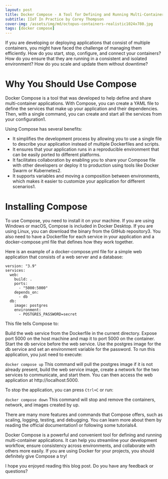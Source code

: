 ```yaml
---
layout: post
title: Docker Compose - A Tool for Defining and Running Multi-Container Applications
subtitle: IIoT In Practice by Corey Thompson
cover-img: /assets/img/md/octopus-containers-realistic1024x780.jpg
tags: [docker compose]
---
```


If you are developing or deploying applications that consist of multiple containers, you might have faced the challenge of managing them efficiently. How do you start, stop, configure, and connect your containers? How do you ensure that they are running in a consistent and isolated environment? How do you scale and update them without downtime?

# Why You Should Use Compose

Docker Compose is a tool that was developed to help define and share multi-container applications. With Compose, you can create a YAML file to define the services that make up your application and their dependencies. Then, with a single command, you can create and start all the services from your configuration1.

Using Compose has several benefits:
- It simplifies the development process by allowing you to use a single file to describe your application instead of multiple Dockerfiles and scripts.
- It ensures that your application runs in a reproducible environment that can be easily ported to different platforms.
- It facilitates collaboration by enabling you to share your Compose file with other developers or deploy it to production using tools like Docker Swarm or Kubernetes2.
- It supports variables and moving a composition between environments, which makes it easier to customize your application for different scenarios1.

# Installing Compose
To use Compose, you need to install it on your machine. If you are using Windows or macOS, Compose is included in Docker Desktop. If you are using Linux, you can download the binary from the GitHub repository3. You also need to have a Dockerfile for each service in your application and a docker-compose.yml file that defines how they work together.

Here is an example of a docker-compose.yml file for a simple web application that consists of a web server and a database:

```
version: "3.9"
services:
  web:
    build: .
    ports:
      - "5000:5000"
    depends_on:
      - db
  db:
    image: postgres
    environment:
      - POSTGRES_PASSWORD=secret
```
This file tells Compose to:

Build the web service from the Dockerfile in the current directory.
Expose port 5000 on the host machine and map it to port 5000 on the container.
Start the db service before the web service.
Use the postgres image for the db service and set an environment variable for the password.
To run this application, you just need to execute:

`docker compose up`
This command will pull the postgres image if it is not already present, build the web service image, create a network for the two services to communicate, and start them. You can then access the web application at http://localhost:5000.

To stop the application, you can press `Ctrl+C` or run:

`docker compose down`
This command will stop and remove the containers, network, and images created by up.

There are many more features and commands that Compose offers, such as scaling, logging, testing, and debugging. You can learn more about them by reading the official documentation1 or following some tutorials4.

Docker Compose is a powerful and convenient tool for defining and running multi-container applications. It can help you streamline your development workflow, ensure consistency across environments, and collaborate with others more easily. If you are using Docker for your projects, you should definitely give Compose a try!

I hope you enjoyed reading this blog post. Do you have any feedback or questions?
